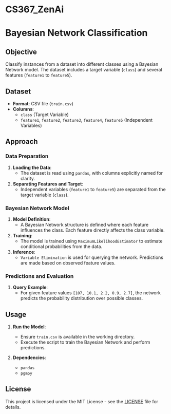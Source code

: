 # CS367_ZenAi

# Bayesian Network Classification

## Objective
Classify instances from a dataset into different classes using a Bayesian Network model. The dataset includes a target variable (`class`) and several features (`feature1` to `feature5`).

## Dataset
- **Format**: CSV file (`train.csv`)
- **Columns**:
  - `class` (Target Variable)
  - `feature1`, `feature2`, `feature3`, `feature4`, `feature5` (Independent Variables)

## Approach

### Data Preparation
1. **Loading the Data**:
   - The dataset is read using `pandas`, with columns explicitly named for clarity.
2. **Separating Features and Target**:
   - Independent variables (`feature1` to `feature5`) are separated from the target variable (`class`).

### Bayesian Network Model
1. **Model Definition**:
   - A Bayesian Network structure is defined where each feature influences the class. Each feature directly affects the class variable.
2. **Training**:
   - The model is trained using `MaximumLikelihoodEstimator` to estimate conditional probabilities from the data.
3. **Inference**:
   - `Variable Elimination` is used for querying the network. Predictions are made based on observed feature values.

### Predictions and Evaluation
1. **Query Example**:
   - For given feature values `[107, 10.1, 2.2, 0.9, 2.7]`, the network predicts the probability distribution over possible classes.

## Usage

1. **Run the Model**:
   - Ensure `train.csv` is available in the working directory.
   - Execute the script to train the Bayesian Network and perform predictions.

2. **Dependencies**:
   - `pandas`
   - `pgmpy`

## License
This project is licensed under the MIT License - see the [LICENSE](LICENSE) file for details.
